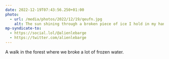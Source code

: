 ```yaml
---
date: 2022-12-19T07:43:56.250+01:00
photo:
  - url: /media/photos/2022/12/19/qeufn.jpg
    alt: The sun shining through a broken piece of ice I hold in my hand. The ice looks like a stained glass window.
mp-syndicate-to:
  - https://social.lol/@alienlebarge
  - https://twitter.com/alienlebarge
---
```

A walk in the forest where we broke a lot of frozen water.
